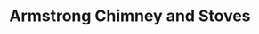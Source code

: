 ---
title: "Armstrong Chimney and Stoves"
url: /norwich/armstrong-chimney-and-stoves/
shop: fireplace
---